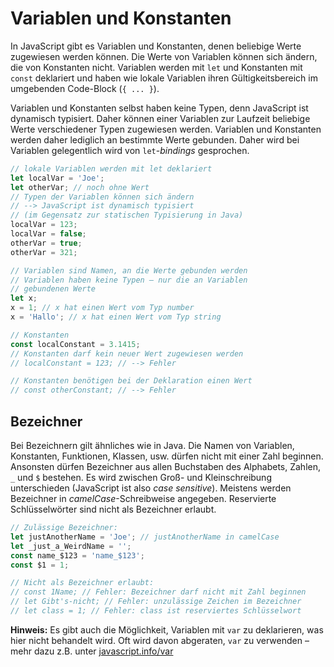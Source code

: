 # Variablen und Konstanten

In JavaScript gibt es Variablen und Konstanten, denen beliebige Werte zugewiesen werden
können. Die Werte von Variablen können sich ändern, die von Konstanten nicht.
Variablen werden mit `let` und Konstanten mit `const` deklariert und haben wie lokale
Variablen ihren Gültigkeitsbereich im umgebenden Code-Block (`{ ... }`).

Variablen und Konstanten selbst haben keine Typen, denn JavaScript ist dynamisch
typisiert. Daher können einer Variablen zur Laufzeit beliebige Werte verschiedener
Typen zugewiesen werden. Variablen und Konstanten werden daher lediglich an
bestimmte Werte gebunden. Daher wird bei Variablen gelegentlich wird von
`let`-_bindings_ gesprochen.

```js
// lokale Variablen werden mit let deklariert
let localVar = 'Joe';
let otherVar; // noch ohne Wert
// Typen der Variablen können sich ändern
// --> JavaScript ist dynamisch typisiert
// (im Gegensatz zur statischen Typisierung in Java)
localVar = 123;
localVar = false;
otherVar = true;
otherVar = 321;

// Variablen sind Namen, an die Werte gebunden werden
// Variablen haben keine Typen — nur die an Variablen
// gebundenen Werte
let x;
x = 1; // x hat einen Wert vom Typ number
x = 'Hallo'; // x hat einen Wert vom Typ string

// Konstanten
const localConstant = 3.1415;
// Konstanten darf kein neuer Wert zugewiesen werden
// localConstant = 123; // --> Fehler

// Konstanten benötigen bei der Deklaration einen Wert
// const otherConstant; // --> Fehler
```

## Bezeichner

Bei Bezeichnern gilt ähnliches wie in Java. Die Namen von Variablen, Konstanten, Funktionen, Klassen, usw.
dürfen nicht mit einer Zahl beginnen. Ansonsten dürfen Bezeichner aus allen Buchstaben des Alphabets, Zahlen, `_` und `$`
bestehen. Es wird zwischen Groß- und Kleinschreibung unterschieden (JavaScript ist also _case sensitive_).
Meistens werden Bezeichner in _camelCase_-Schreibweise angegeben. Reservierte Schlüsselwörter sind nicht als Bezeichner
erlaubt.

```js
// Zulässige Bezeichner:
let justAnotherName = 'Joe'; // justAnotherName in camelCase
let _just_a_WeirdName = '';
const name_$123 = 'name_$123';
const $1 = 1;

// Nicht als Bezeichner erlaubt:
// const 1Name; // Fehler: Bezeichner darf nicht mit Zahl beginnen
// let Gibt's-nicht; // Fehler: unzulässige Zeichen im Bezeichner
// let class = 1; // Fehler: class ist reserviertes Schlüsselwort
```

**Hinweis:** Es gibt auch die Möglichkeit, Variablen mit `var` zu deklarieren, was hier
nicht behandelt wird. Oft wird davon abgeraten, `var` zu verwenden – mehr dazu z.B. unter
[javascript.info/var](https://javascript.info/var)
